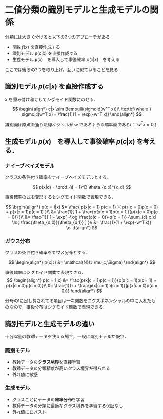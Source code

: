 # 二値分類の識別モデルと生成モデルの関係

分類には大きく分けると以下の3つのアプローチがある

* 関数 $f(x)$ を直接作成する
* 識別モデル $p(c|x)$ を直接作成する
* 生成モデル $p(x)$　を導入して事後確率 $p(c|x)$　を考える

ここでは後ろの2つを取り上げ，互いに似ていることを見る．

## 識別モデル $p(c|x)$ を直接作成する

$x$ を重み付け和としてシグモイド関数にのせる．

$$
\begin{align*}
    c|x \sim Bernoulli(sigmoid(w^T x))\\
    \textbf{where } sigmoid(w^T x) = \frac{1}{1 + \exp(-w^T x)}
\end{align*}
$$

識別面は原点を通り法線ベクトルが $w$ であるような超平面である( $\because w^T x = 0$ ).


## 生成モデル $p(x)$　を導入して事後確率 $p(c|x)$ を考える．

### ナイーブベイズモデル
クラスの条件付き確率をナイーブベイズモデルとする．

$$
    p(x|c) = \prod_{d = 1}^D \theta_{c,d}^{x_d}
$$

事後確率の式を変形するとシグモイド関数で表現できる．

$$
\begin{align*}
    p(c = 1|x) &= \frac{
        p(x|c = 1) p(c = 1)
    }{
        p(x|c = 0)p(c = 0) + 
        p(x|c = 1)p(c = 1)
    }\\
    &= 
    \frac{1}{
        1 + 
        \frac{p(x|c = 1)p(c = 1)}{p(x|c = 0)p(c = 0)}
    }\\
    &=
    \frac{1}{
        1 + 
        \exp[
            -\log \frac{p(c = 0)}{p(c = 1)}
            -\sum_{d} x_d \log \frac{\theta_{d,0}}{\theta_{d,1}}
        ]
    }\\
    &= \frac{1}{1 + \exp(-w^T x)}
\end{align*}
$$

### ガウス分布
クラスの条件付き確率をガウス分布とする．

$$
\begin{align*}
    p(x|c) &= \mathcal{N}(x|\mu_c,\Sigma)
\end{align*}
$$

事後確率はシグモイド関数で表現できる．
$$
\begin{align*}
    p(c = 1|x) &= \frac{p(x|c = 1)p(c = 1)}{p(x|c = 1)p(c = 1) + p(x|c = 0)p(c = 0)}\\
    &= \frac{1}{1 + \frac{p(x|c = 1)p(c = 1)}{p(x|c = 0)p(c = 0)}}
\end{align*}
$$

分母の1に足し算されてる項目は一次関数をエクスポネンシャルの中に入れたものなので，事後分布はシグモイド関数で表現できる．

## 識別モデルと生成モデルの違い

十分な量の教師データを使える場合，一般に識別モデルが優位．

### 識別モデル
* 教師データの**クラス境界**を直接学習
* 教師データの分類精度が高いクラス境界が得られる
* 外れ値に敏感

### 生成モデル
* クラスごとにデータの**確率分布**を学習
* 教師データの分類に最適なクラス境界を学習する保証なし
* 外れ値にロバスト